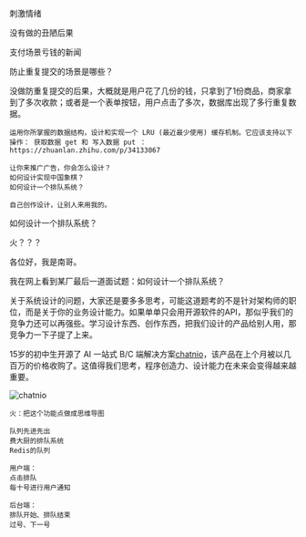刺激情绪

没有做的丑陋后果

支付场景亏钱的新闻

防止重复提交的场景是哪些？





没做防重复提交的后果，大概就是用户花了几份的钱，只拿到了1份商品，商家拿到了多次收款；或者是一个表单按钮，用户点击了多次，数据库出现了多行重复数据。



```
运用你所掌握的数据结构，设计和实现一个 LRU (最近最少使用) 缓存机制。它应该支持以下操作： 获取数据 get 和 写入数据 put ：https://zhuanlan.zhihu.com/p/34133067

让你来推广广告，你会怎么设计？
如何设计实现中国象棋？
如何设计一个排队系统？

自己创作设计，让别人来用我的。
```





如何设计一个排队系统？

火？？？



各位好，我是南哥。

我在网上看到某厂最后一道面试题：如何设计一个排队系统？

关于系统设计的问题，大家还是要多多思考，可能这道题考的不是针对架构师的职位，而是关于你的业务设计能力。如果单单只会用开源软件的API，那似乎我们的竞争力还可以再强些。学习设计东西、创作东西，把我们设计的产品给别人用，那竞争力一下子提了上来。

15岁的初中生开源了 AI 一站式 B/C 端解决方案[chatnio](https://github.com/zmh-program/chatnio)，该产品在上个月被以几百万的价格收购了。这值得我们思考，程序创造力、设计能力在未来会变得越来越重要。

![chatnio](C:\Users\Mozat\Desktop\chatnio.png)





```
火：把这个功能点做成思维导图

队列先进先出
费大厨的排队系统
Redis的队列

用户端：
点击排队
每十号进行用户通知

后台端：
排队开始、排队结束
过号、下一号
```



